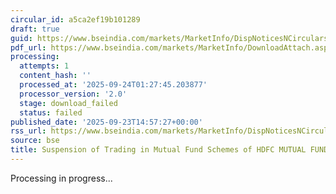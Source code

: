 ```yaml
---
circular_id: a5ca2ef19b101289
draft: true
guid: https://www.bseindia.com/markets/MarketInfo/DispNoticesNCirculars.aspx?Noticeid={910209FA-328F-45C3-8553-6D1E1902CDBA}&noticeno=20250923-75&dt=09/23/2025&icount=75&totcount=84&flag=0
pdf_url: https://www.bseindia.com/markets/MarketInfo/DownloadAttach.aspx?id=20250923-75&attachedId=
processing:
  attempts: 1
  content_hash: ''
  processed_at: '2025-09-24T01:27:45.203877'
  processor_version: '2.0'
  stage: download_failed
  status: failed
published_date: '2025-09-23T14:57:27+00:00'
rss_url: https://www.bseindia.com/markets/MarketInfo/DispNoticesNCirculars.aspx?Noticeid={910209FA-328F-45C3-8553-6D1E1902CDBA}&noticeno=20250923-75&dt=09/23/2025&icount=75&totcount=84&flag=0
source: bse
title: Suspension of Trading in Mutual Fund Schemes of HDFC MUTUAL FUND
---
```


Processing in progress...